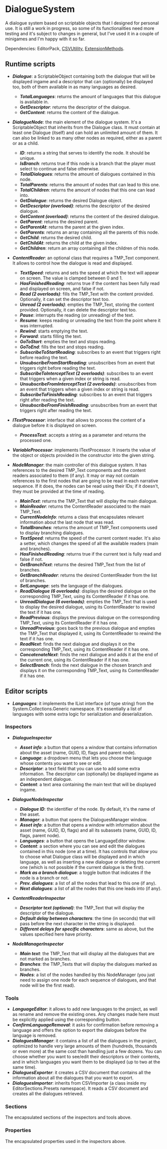 # DialogueSystem

A dialogue system based on scriptable objects that I designed for personal use. It is still a work in progress, so some of its functionalities need more testing and it's subject to changes in general, but I've used it in a couple of minigames and I'm happy with it so far.

Dependencies: EditorPack, [CSVUtility](https://github.com/ProjectDew/CSVUtility), [ExtensionMethods](https://github.com/ProjectDew/ExtensionMethods).

## Runtime scripts

- ***Dialogue***: a ScriptableObject containing both the dialogue that will be displayed ingame and a descriptor that can (optionally) be displayed too, both of them available in as many languages as desired.

  - ***TotalLanguages***: returns the amount of languages that this dialogue is available in.
  - ***GetDescriptor***: returns the descriptor of the dialogue.
  - ***GetContent***: returns the content of the dialogue.

- ***DialogueNode***: the main element of the dialogue system. It's a ScriptableObject that inherits from the Dialogue class. It must contain at least one Dialogue (itself) and can hold an unlimited amount of them. It can also be linked to as many other nodes as required, either as a parent or as a child.

  - ***ID***: returns a string that serves to identify the node. It should be unique.
  - ***IsBranch***: returns true if this node is a branch that the player must select to continue and false otherwise.
  - ***TotalDialogues***: returns the amount of dialogues contained in this node.
  - ***TotalParents***: returns the amount of nodes that can lead to this one.
  - ***TotalChildren***: returns the amount of nodes that this one can lead into.
  - ***GetDialogue***: returns the desired Dialogue object.
  - ***GetDescriptor (overload)***: returns the descriptor of the desired dialogue.
  - ***GetContent (overload)***: returns the content of the desired dialogue.
  - ***GetParent***: returns the desired parent.
  - ***GetParentAt***: returns the parent at the given index.
  - ***GetParents***: returns an array containing all the parents of this node.
  - ***GetChild***: returns the desired child.
  - ***GetChildAt***: returns the child at the given index.
  - ***GetChildren***: return an array containing all the children of this node.

- ***ContentReader***: an optional class that requires a TMP_Text component. It allows to control how the dialogue is read and displayed.

  - ***TextSpeed***: returns and sets the speed at which the text will appear on screen. The value is clamped between 0 and 1.
  - ***HasFinishedReading***: returns true if the content has been fully read and displayed on screen, and false if not.
  - ***Read (2 overloads)***: fills the TMP_Text with the content provided. Optionally, it can set the descriptor text too.
  - ***Unread (2 overloads)***: empties the TMP_Text, storing the content provided. Optionally, it can delete the descriptor text too.
  - ***Pause***: interrupts the reading (or unreading) of the text.
  - ***Resume***: keeps reading or unreading the text from the point where it was interrupted.
  - ***Rewind***: starts emptying the text.
  - ***Forward***: starts filling the text.
  - ***GoToStart***: empties the text and stops reading.
  - ***GoToEnd***: fills the text and stops reading.
  - ***SubscribeToStartReading***: subscribes to an event that triggers right before reading the text.
  - ***UnsubscribeFromStartReading***: unsubscribes from an event that triggers right before reading the text.
  - ***SubscribeToInterceptText (2 overloads)***: subscribes to an event that triggers when a given index or string is read.
  - ***UnsubscribeFromInterceptText (2 overloads)***: unsubscribes from an event that triggers when a given index or string is read.
  - ***SubscribeToFinishReading***: subscribes to an event that triggers right after reading the text.
  - ***UnsubscribeFromFinishReading***: unsubscribes from an event that triggers right after reading the text.

- ***ITextProcessor***: interface that allows to process the content of a dialogue before it is displayed on screen.

  - ***ProcessText***: accepts a string as a parameter and returns the processed one.

- ***VariableProcessor***: implements ITextProcessor. It inserts the value of the object or objects provided in the constructor into the given string.

- ***NodeManager***: the main controller of this dialogue system. It has references to the desired TMP_Text components and the content readers associated to them (if any). It may or may not contain references to the first nodes that are going to be read in each narrative sequence. If it does, the nodes can be read using their IDs; if it doesn't, they must be provided at the time of reading.

  - ***MainText***: returns the TMP_Text that will display the main dialogue.
  - ***MainReader***: returns the ContentReader associated to the main TMP_Text.
  - ***CurrentNodeInfo***: returns a class that encapsulates relevant information about the last node that was read.
  - ***TotalBranches***: returns the amount of TMP_Text components used to display branching dialogues.
  - ***TextSpeed***: returns the speed of the current content reader. It's also a setter, which changes the speed of all the available readers (main and branches).
  - ***HasFinishedReading***: returns true if the current text is fully read and false if not.
  - ***GetBranchText***: returns the desired TMP_Text from the list of branches.
  - ***GetBranchReader***: returns the desired ContentReader from the list of branches.
  - ***SetLanguage***: sets the language of the dialogues.
  - ***ReadDialogue (6 overloads)***: displays the desired dialogue on the corresponding TMP_Text, using its ContentReader if it has one.
  - ***UnreadDialogue (6 overloads)***: empties the TMP_Text that is used to display the desired dialogue, using its ContentReader to rewind the text if it has one.
  - ***ReadPrevious***: displays the previous dialogue on the corresponding TMP_Text, using its ContentReader if it has one.
  - ***UnreadPrevious***: goes back to the previous dialogue and empties the TMP_Text that displayed it, using its ContentReader to rewind the text if it has one.
  - ***ReadNext***: finds the next dialogue and displays it on the corresponding TMP_Text, using its ContentReader if it has one.
  - ***ConcatenateNext***: finds the next dialogue and adds it at the end of the current one, using its ContentReader if it has one.
  - ***SelectBranch***: finds the next dialogue in the chosen branch and displays it on the corresponding TMP_Text, using its ContentReader if it has one.

## Editor scripts

- ***Languages***: it implements the IList interface (of type string) from the System.Collections.Generic namespace. It's essentially a list of languages with some extra logic for serialization and deserialization.

### Inspectors

- ***DialogueInspector***

  - ***Asset info***: a button that opens a window that contains information about the asset (name, GUID, ID, flags and parent node).
  - ***Language***: a dropdown menu that lets you choose the language whose contents you want to see or edit.
  - ***Descriptor***: a text field that you can use to add some extra information. The descriptor can (optionally) be displayed ingame as an independent dialogue.
  - ***Content***: a text area containing the main text that will be displayed ingame.

- ***DialogueNodeInspector***

  - ***Dialogue ID***: the identifier of the node. By default, it's the name of the asset.
  - ***Manager***: a button that opens the DialoguesManager window.
  - ***Asset info***: a button that opens a window with information about the asset (name, GUID, ID, flags) and all its subassets (name, GUID, ID, flags, parent node).
  - ***Languages***: a button that opens the LanguageEditor window.
  - ***Content***: a section where you can see and edit the dialogues contained in this node (one at a time). It has controls that allow you to choose what Dialogue class will be displayed and in which language, as well as inserting a new dialogue or deleting the current one (which is not possible if the current dialogue is the first).
  - ***Mark as a branch dialogue***: a toggle button that indicates if the node is a branch or not.
  - ***Prev. dialogues***: a list of all the nodes that lead to this one (if any).
  - ***Next dialogues***: a list of all the nodes that this one leads into (if any).

- ***ContentReaderInspector***

  - ***Descriptor text (optional)***: the TMP_Text that will display the descriptor of the dialogue.
  - ***Default delay between characters***: the time (in seconds) that will pass before the next character in the string is displayed.
  - ***Different delays for specific characters***: same as above, but the values specified here have priority.

- ***NodeManagerInspector***

  - ***Main text***: the TMP_Text that will display all the dialogues that are not marked as branches.
  - ***Branches***: the TMP_Texts that will display the dialogues marked as branches.
  - ***Nodes***: a list of the nodes handled by this NodeManager (you just need to assign one node for each sequence of dialogues, and that node will be the first read).

### Tools

- ***LanguageEditor***: it allows to add new languages to the project, as well as rename and remove the existing ones. Any changes made here must be explicitly applied using the corresponding button.
- ***ConfirmLanguageRemoval***: it asks for confirmation before removing a language and offers the option to export the dialogues before the language is removed.
- ***DialoguesManager***: it contains a list of all the dialogues in the project, optimized to handle very large amounts of them (hundreds, thousands or even more) at the same cost than handling just a few dozens. You can choose whether you want to see/edit their descriptors or their contents, and in which languages you want them to be displayed (up to two at the same time).
- ***DialoguesExporter***: it creates a CSV document that contains all the information about all the dialogues that you want to export.
- ***DialoguesImporter***: inherits from CSVImporter (a class inside my EditorSections.Presets namespace). It reads a CSV document and creates all the dialogues retrieved.

### Sections

The encapsulated sections of the inspectors and tools above.

### Properties

The encapsulated properties used in the inspectors above.
